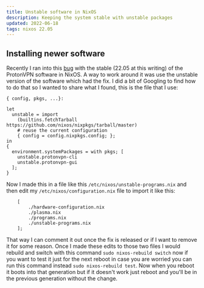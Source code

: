 ```yaml
---
title: Unstable software in NixOS
description: Keeping the system stable with unstable packages
updated: 2022-06-18
tags: nixos 22.05
---
```


## Installing newer software

Recently I ran into this [bug](https://github.com/NixOS/nixpkgs/issues/175512) with the stable (22.05 at this writing) of the ProtonVPN software in NixOS. A way to work around it was use the unstable version of the software which had the fix. I did a bit of Googling to find how to do that so I wanted to share what I found, this is the file that I use:

    { config, pkgs, ...}:

    let
      unstable = import
        (builtins.fetchTarball https://github.com/nixos/nixpkgs/tarball/master)
        # reuse the current configuration
        { config = config.nixpkgs.config; };
    in
    {
      environment.systemPackages = with pkgs; [
        unstable.protonvpn-cli
        unstable.protonvpn-gui
      ];
    }

Now I made this in a file like this `/etc/nixos/unstable-programs.nix` and then edit my `/etc/nixos/configuration.nix` file to import it like this:

        [
            ./hardware-configuration.nix
            ./plasma.nix
            ./programs.nix
            ./unstable-programs.nix
        ];

That way I can comment it out once the fix is released or if I want to remove it for some reason. Once I made these edits to those two files I would rebuild and switch with this command `sudo nixos-rebuild switch` now if you want to test it just for the next reboot in case you are worried you can run this command instead `sudo nixos-rebuild test`. Now when you reboot it boots into that generation but if it doesn't work just reboot and you'll be in the previous generation without the change. 
